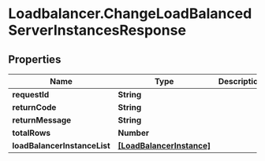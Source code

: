 # Loadbalancer.ChangeLoadBalancedServerInstancesResponse

## Properties
Name | Type | Description | Notes
------------ | ------------- | ------------- | -------------
**requestId** | **String** |  | [optional] 
**returnCode** | **String** |  | [optional] 
**returnMessage** | **String** |  | [optional] 
**totalRows** | **Number** |  | [optional] 
**loadBalancerInstanceList** | [**[LoadBalancerInstance]**](LoadBalancerInstance.md) |  | [optional] 


